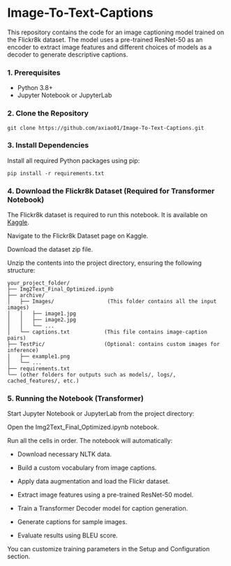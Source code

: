 # Image-To-Text-Captions

This repository contains the code for an image captioning model trained on the Flickr8k dataset. The model uses a pre-trained ResNet-50 as an encoder to extract image features and different choices of models as a decoder to generate descriptive captions.

### 1. Prerequisites
- Python 3.8+
- Jupyter Notebook or JupyterLab
  
### 2. Clone the Repository
`git clone https://github.com/axiao01/Image-To-Text-Captions.git`

### 3. Install Dependencies
Install all required Python packages using pip:

`pip install -r requirements.txt`

### 4. Download the Flickr8k Dataset (Required for Transformer Notebook)

The Flickr8k dataset is required to run this notebook. It is available on [Kaggle](https://www.kaggle.com/datasets/adityajn105/flickr8k?resource=download).

Navigate to the Flickr8k Dataset page on Kaggle.

Download the dataset zip file.

Unzip the contents into the project directory, ensuring the following structure:

````
your_project_folder/
├── Img2Text_Final_Optimized.ipynb
├── archive/
│   ├── Images/                 (This folder contains all the input images)
│   │   ├── image1.jpg
│   │   ├── image2.jpg
│   │   └── ...
│   └── captions.txt           (This file contains image-caption pairs)
├── TestPic/                   (Optional: contains custom images for inference)
│   ├── example1.png
│   └── ...
├── requirements.txt
└── (other folders for outputs such as models/, logs/, cached_features/, etc.)
````

### 5. Running the Notebook (Transformer)
Start Jupyter Notebook or JupyterLab from the project directory:

Open the Img2Text_Final_Optimized.ipynb notebook.

Run all the cells in order. The notebook will automatically:

- Download necessary NLTK data.

- Build a custom vocabulary from image captions.

- Apply data augmentation and load the Flickr dataset.

- Extract image features using a pre-trained ResNet-50 model.

- Train a Transformer Decoder model for caption generation.

- Generate captions for sample images.

- Evaluate results using BLEU score.

You can customize training parameters in the Setup and Configuration section.

